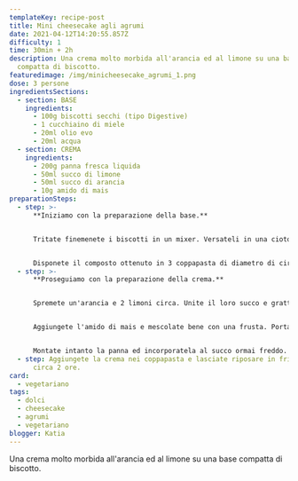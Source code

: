 ```yaml
---
templateKey: recipe-post
title: Mini cheesecake agli agrumi
date: 2021-04-12T14:20:55.857Z
difficulty: 1
time: 30min + 2h
description: Una crema molto morbida all'arancia ed al limone su una base
  compatta di biscotto.
featuredimage: /img/minicheesecake_agrumi_1.png
dose: 3 persone
ingredientsSections:
  - section: BASE
    ingredients:
      - 100g biscotti secchi (tipo Digestive)
      - 1 cucchiaino di miele
      - 20ml olio evo
      - 20ml acqua
  - section: CREMA
    ingredients:
      - 200g panna fresca liquida
      - 50ml succo di limone
      - 50ml succo di arancia
      - 10g amido di mais
preparationSteps:
  - step: >-
      **Iniziamo con la preparazione della base.**


      Tritate finemenete i biscotti in un mixer. Versateli in una ciotola ed unite il miele, l'olio e l'acqua.


      Disponete il composto ottenuto in 3 coppapasta di diametro di circa 8 cm (o in 3 bicchieri se preferite) e compattate fino ad ottenere la base, alta circa 0,5 cm.
  - step: >-
      **Proseguiamo con la preparazione della crema.**


      Spremete un'arancia e 2 limoni circa. Unite il loro succo e grattuggiate anche la scorza di un limone.


      Aggiungete l'amido di mais e mescolate bene con una frusta. Portate il tutto sul fuoco e fate addensare il succo. Versatelo quindi in un contenitore ed aspettate che si raffreddi.


      Montate intanto la panna ed incorporatela al succo ormai freddo. Mescolate per amalgamare.
  - step: Aggiungete la crema nei coppapasta e lasciate riposare in frigorifero per
      circa 2 ore.
card:
  - vegetariano
tags:
  - dolci
  - cheesecake
  - agrumi
  - vegetariano
blogger: Katia
---
```

Una crema molto morbida all'arancia ed al limone su una base compatta di biscotto.